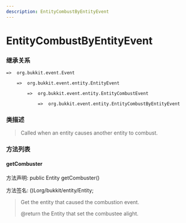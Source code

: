 ```yaml
---
description: EntityCombustByEntityEvent
---
```


# EntityCombustByEntityEvent

### 继承关系

    =>  org.bukkit.event.Event

        =>  org.bukkit.event.entity.EntityEvent

            =>  org.bukkit.event.entity.EntityCombustEvent

                =>  org.bukkit.event.entity.EntityCombustByEntityEvent

### 类描述

> Called when an entity causes another entity to combust.

### 方法列表

#### getCombuster

方法声明: public Entity getCombuster()

方法签名: ()Lorg/bukkit/entity/Entity;

> Get the entity that caused the combustion event.
>
> @return the Entity that set the combustee alight.